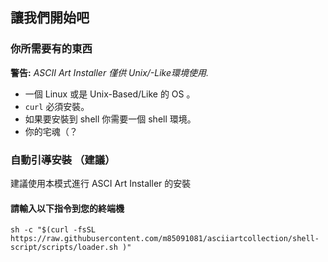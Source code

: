 ## 讓我們開始吧


### 你所需要有的東西

__警告:__ _ASCII Art Installer 僅供 Unix/-Like環境使用._

* 一個 Linux 或是 Unix-Based/Like 的 OS 。
* `curl` 必須安裝。
* 如果要安裝到 shell 你需要一個 shell 環境。
* 你的宅魂（？

### 自動引導安裝 （建議）

建議使用本模式進行 ASCI Art Installer 的安裝

#### 請輸入以下指令到您的終端機

```shell
sh -c "$(curl -fsSL https://raw.githubusercontent.com/m85091081/asciiartcollection/shell-script/scripts/loader.sh )"
```
